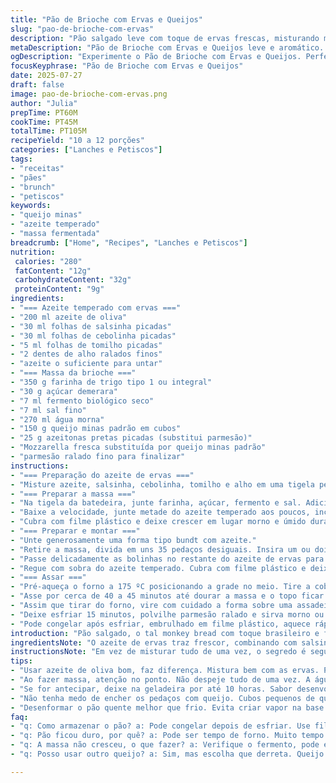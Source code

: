 ```yaml
---
title: "Pão de Brioche com Ervas e Queijos"
slug: "pao-de-brioche-com-ervas"
description: "Pão salgado leve com toque de ervas frescas, misturando mozzarella e queijo minas padrão. Massa fermentada com ervas na mistura de azeite, assado até dourar. Serve para petiscos, vó pode fazer várias vezes, congelar, levar pra festa. Mistura tradicional com um toque mineiro e azeitona preta pra surpresa no meio da massa. Tem textura macia, queijo que derrete dentro, aroma intenso. Ideal pra acompanhar vinho, chope, bate-papo. Veggie, sem ovos, fácil pra quem evita castanhas. Tempo total perto de 1h50, mais descanso da massa. Serve umas 10 a 12 pessoas."
metaDescription: "Pão de Brioche com Ervas e Queijos leve e aromático. Ideal para petiscos, festas, acompanhado de vinho. Delícia que surpreende."
ogDescription: "Experimente o Pão de Brioche com Ervas e Queijos. Perfeito para festas e encontros, sabor único com azeitonas pretas e queijo derretido."
focusKeyphrase: "Pão de Brioche com Ervas e Queijos"
date: 2025-07-27
draft: false
image: pao-de-brioche-com-ervas.png
author: "Julia"
prepTime: PT60M
cookTime: PT45M
totalTime: PT105M
recipeYield: "10 a 12 porções"
categories: ["Lanches e Petiscos"]
tags:
- "receitas"
- "pães"
- "brunch"
- "petiscos"
keywords:
- "queijo minas"
- "azeite temperado"
- "massa fermentada"
breadcrumb: ["Home", "Recipes", "Lanches e Petiscos"]
nutrition: 
 calories: "280"
 fatContent: "12g"
 carbohydrateContent: "32g"
 proteinContent: "9g"
ingredients:
- "=== Azeite temperado com ervas ==="
- "200 ml azeite de oliva"
- "30 ml folhas de salsinha picadas"
- "30 ml folhas de cebolinha picadas"
- "5 ml folhas de tomilho picadas"
- "2 dentes de alho ralados finos"
- "azeite o suficiente para untar"
- "=== Massa da brioche ==="
- "350 g farinha de trigo tipo 1 ou integral"
- "30 g açúcar demerara"
- "7 ml fermento biológico seco"
- "7 ml sal fino"
- "270 ml água morna"
- "150 g queijo minas padrão em cubos"
- "25 g azeitonas pretas picadas (substitui parmesão)"
- "Mozzarella fresca substituída por queijo minas padrão"
- "parmesão ralado fino para finalizar"
instructions:
- "=== Preparação do azeite de ervas ==="
- "Misture azeite, salsinha, cebolinha, tomilho e alho em uma tigela pequena. Tempere com bastante pimenta-do-reino moída. Reserve para apurar o sabor."
- "=== Preparar a massa ==="
- "Na tigela da batedeira, junte farinha, açúcar, fermento e sal. Adicione a água morna aos poucos. Usando o gancho para massas, misture em velocidade baixa até formar uma massa. Aumente para velocidade média e bata por uns 6 minutos até a massa ficar lisa e elástica."
- "Baixe a velocidade, junte metade do azeite temperado aos poucos, incorporando bem à massa. Aumente velocidade depois e bata mais 4 minutos. Modele uma bola e coloque em uma tigela untada com azeite."
- "Cubra com filme plástico e deixe crescer em lugar morno e úmido durante aproximadamente 50 a 60 minutos ou até dobrar de tamanho."
- "=== Preparar e montar ==="
- "Unte generosamente uma forma tipo bundt com azeite."
- "Retire a massa, divida em uns 35 pedaços desiguais. Insira um ou dois cubos de queijo minas e algumas pedrinhas de azeitona em cada pedaço. Enrole sem amassar demais para envolver o recheio sem furar. Faça bolinhas."
- "Passe delicadamente as bolinhas no restante do azeite de ervas para cobri-las bem. Disponha na forma lado a lado, com espaço justo."
- "Regue com sobra do azeite temperado. Cubra com filme plástico e deixe crescer 40 a 50 minutos em ambiente morno e úmido, ou leve à geladeira por até 10 horas (pode fazer de véspera)."
- "=== Assar ==="
- "Pré-aqueça o forno a 175 ºC posicionando a grade no meio. Tire a cobertura plástica da forma."
- "Asse por cerca de 40 a 45 minutos até dourar a massa e o topo ficar firme e brilhante."
- "Assim que tirar do forno, vire com cuidado a forma sobre uma assadeira. Deixe descansar 5 minutos e desenforme a seguir."
- "Deixe esfriar 15 minutos, polvilhe parmesão ralado e sirva morno ou frio, como aperitivo ou lanche."
- "Pode congelar após esfriar, embrulhado em filme plástico, aquece rápido depois."
introduction: "Pão salgado, o tal monkey bread com toque brasileiro e francês. Massa fermentada com azeite às ervas, uma coisa mais leve que manteiga. Queijo minas entra junto da mozzarella fresca, substituindo tradicional - aquece o sabor com azeitonas pretas picadinhas pra surpresa. Receita pra trampar um pouquinho, deixar fermentando. Dá pra congelar depois, reaproveitar. Claro, gostoso quente, sai daquela doçura da brioche e vira algo salgado, aromático, úmido. Sirva pra galera no boteco, no almoço, acompanhando uma breja ou vinho. Vegano não é o caso, mas sem nozes nem ovos, uma pegada mais saudável, menos alérgenos. Textura macia, queijo cremoso no meio, cheiro de erva boa. Rolê de pão diferente, quebra padrão. Massa levinha, fácil de manusear, que cresce rapidinho. Azeitona dá um punch diferente, o parmesão por cima finaliza com crocância e mais sabor, polvilhado por cima, vai moldando um crocante focado no topo."
ingredientsNote: "O azeite de ervas traz frescor, combinando com salsinha, cebolinha e tomilho que é suave, diferente do romero original curvado. Use alho ralado pra não ficar pedaço, uniforme, mais aroma. A farinha recomendada é tipo 1, que segura bem a massa e dá textura macia, variando com integral para quem quer algo mais rústico. O fermento instantâneo é prático, dando fermentação mais rápida. Queijo minas e azeitonas substituem mozzarella e parmesão, mantendo cremosidade e salgado, é mais brasileiro, mais próximo do que temos à mão. O segredo tá em distribuir o azeite temperado aos poucos para a massa absorver direitinho, ela fica brilhante e sedosa. O açúcar é só um toque, pouco doce pra balancear fermento. Água morna demais mata fermento; morna o suficiente acelera fermentação e dá estrutura perfeita. Untar uma forma Bundt com azeite ajuda na liberação quase perfeita, o buraco central facilita o cozimento por igual sem queimar bordas."
instructionsNote: "Em vez de misturar tudo de uma vez, o segredo é seguir etapas para ganhar textura. Primeiro mistura-se farinha, sal, fermento, açúcar com água morna - não despeja tudo, vai com calma. Usa gancho na batedeira pra sovar, uns 6 minutos, acelera a massa. Abaixa e incorpora azeite aos poucos, sem pressa, pra eficiência, evita que a massa vire farinha oleosa. Depois mais sovado, cresce rápido e fica perfeita. Corta a massa em pedaços com queijo minas dentro, enrola levinho pra não estourar. Passa no azeite de ervas pra manter hidratação e sabor. Cresce mais 40 a 50 minutos antes de assar - ou se preferir prepara de véspera na geladeira pra desenvolver sabor, textura diferente, cresce devagar. Forno 175 graus, assa em 40 ou até 45. Tirar do forno vira rápido pra não criar vapor na base, deixa respirar. Serve morno ou frio. Congelar nessa fase ajuda congelar só porções. Quando tirar do freezer, descongele e aqueça no forno pra recuperar textura e sabor. Polvilhar parmesão ralado justo antes de servir é o toque final que traz crosta e sabor forte na mistura suave e cheia de ervas."
tips:
- "Usar azeite de oliva bom, faz diferença. Mistura bem com as ervas. Pode trocar ervas frescas por secas, mas frescas são melhores. Mantenha sabor intenso."
- "Ao fazer massa, atenção no ponto. Não despeje tudo de uma vez. A água deve ser morna, não quente. Isso ativa o fermento sem matar. Timing é essencial."
- "Se for antecipar, deixe na geladeira por até 10 horas. Sabor desenvolve mais assim. Como um bom vinho. Cresce devagar, textura fica sensacional."
- "Não tenha medo de encher os pedaços com queijo. Cubos pequenos de queijo minas derretem bem. Variedade de queijos pode ser explorada. Mas não exagere nas azeitonas."
- "Desenformar o pão quente melhor que frio. Evita criar vapor na base. Deixe esfriar um pouco antes de polvilhar o parmesão. Crocância no topo, fundamental."
faq:
- "q: Como armazenar o pão? a: Pode congelar depois de esfriar. Use filme plástico. Cortado em porções ajuda. Descongelar no forno é ótimo."
- "q: Pão ficou duro, por quê? a: Pode ser tempo de forno. Muito tempo e fica seco. Verifique a temperatura do forno também. Menos tempo é melhor."
- "q: A massa não cresceu, o que fazer? a: Verifique o fermento, pode estar vencido. Água muito quente também afeta isso. Devagar na mistura é eficaz."
- "q: Posso usar outro queijo? a: Sim, mas escolha que derreta. Queijo prato ou gouda funcionam. Evite queijos muito secos, limita cremosidade."

---
```

